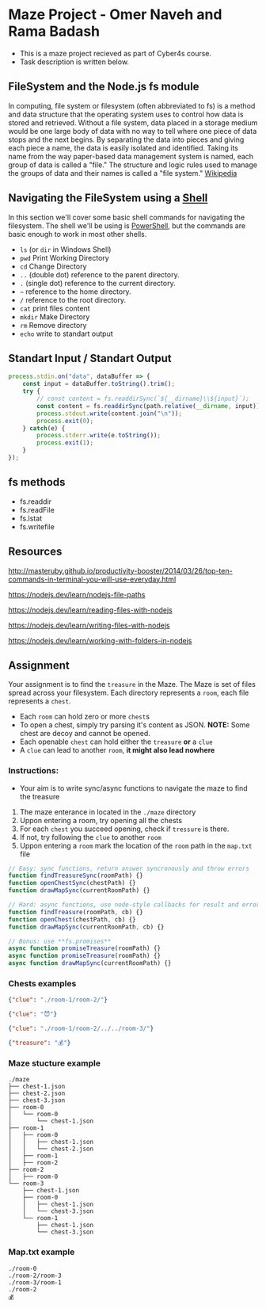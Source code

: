 # Maze Project - Omer Naveh and Rama Badash
- This is a maze project recieved as part of Cyber4s course.
- Task description is written below.

## FileSystem and the Node.js fs module

In computing, file system or filesystem (often abbreviated to fs) is a method and data structure that the operating system uses to control how data is stored and retrieved. Without a file system, data placed in a storage medium would be one large body of data with no way to tell where one piece of data stops and the next begins. By separating the data into pieces and giving each piece a name, the data is easily isolated and identified. Taking its name from the way paper-based data management system is named, each group of data is called a "file." The structure and logic rules used to manage the groups of data and their names is called a "file system."
[Wikipedia](https://en.wikipedia.org/wiki/File_system)

## Navigating the FileSystem using a [Shell](https://en.wikipedia.org/wiki/Shell_(computing))

In this section we'll cover some basic shell commands for navigating the filesystem. The shell we'll be using is [PowerShell](https://docs.microsoft.com/en-us/powershell/), but the commands are basic enough to work in most other shells.

* `ls` (or `dir` in Windows Shell)
* `pwd` Print Working Directory 
* `cd` Change Directory
* `..` (double dot) reference to the parent directory.
* `.` (single dot) reference to the current directory.
* `~` reference to the home directory.
* `/` reference to the root directory.
* `cat` print files content
* `mkdir` Make Directory
* `rm` Remove directory
* `echo` write to standart output

## Standart Input / Standart Output
```js
process.stdin.on("data", dataBuffer => {
    const input = dataBuffer.toString().trim();
    try {
        // const content = fs.readdirSync(`${__dirname}\\${input}`);
        const content = fs.readdirSync(path.relative(__dirname, input));
        process.stdout.write(content.join("\n"));
        process.exit(0);
    } catch(e) {
        process.stderr.write(e.toString());
        process.exit(1);
    }
});
```

## fs methods
* fs.readdir
* fs.readFile
* fs.lstat
* fs.writefile

## Resources
http://masteruby.github.io/productivity-booster/2014/03/26/top-ten-commands-in-terminal-you-will-use-everyday.html

https://nodejs.dev/learn/nodejs-file-paths

https://nodejs.dev/learn/reading-files-with-nodejs

https://nodejs.dev/learn/writing-files-with-nodejs

https://nodejs.dev/learn/working-with-folders-in-nodejs

## Assignment
Your assignment is to find the `treasure` in the Maze. The Maze is set of files spread across your filesystem. Each directory represents a `room`, each file represents a `chest`.

* Each `room` can hold zero or more `chest`s
* To open a chest, simply try parsing it's content as JSON. **NOTE:** Some chest are decoy and cannot be opened.
* Each openable `chest` can hold either the `treasure` **or** a `clue`
* A `clue` can lead to another `room`, **it might also lead nowhere**

### **Instructions:** ###
* Your aim is to write sync/async functions to navigate the maze to find the treasure
1. The maze enterance in located in the `./maze` directory
2. Uppon entering a room, try opening all the chests
3. For each `chest` you succeed opening, check if `tressure` is there.
4. If not, try following the `clue` to another `room`
5. Uppon entering a `room` mark the location of the `room` path in the `map.txt` file

```js
// Easy: sync functions, return answer syncronously and throw errors
function findTreasureSync(roomPath) {}
function openChestSync(chestPath) {}
function drawMapSync(currentRoomPath) {}

// Hard: async functions, use node-style callbacks for result and error handeling
function findTreasure(roomPath, cb) {}
function openChest(chestPath, cb) {}
function drawMapSync(currentRoomPath, cb) {}

// Bonus: use **fs.promises**
async function promiseTreasure(roomPath) {}
async function promiseTreasure(roomPath) {}
async function drawMapSync(currentRoomPath) {}
```

### **Chests examples**
```json
{"clue": "./room-1/room-2/"}
```

```json
{"clue": "😈"}
```

```json
{"clue": "./room-1/room-2/../../room-3/"}
```

```json
{"treasure": "💰"}
```

### **Maze stucture example**
```
./maze
├── chest-1.json
├── chest-2.json
├── chest-3.json
├── room-0
│   └── room-0
│       └── chest-1.json
├── room-1
│   ├── room-0
│   │   ├── chest-1.json
│   │   └── chest-2.json
│   ├── room-1
│   ├── room-2
├── room-2
│   ├── room-0
└── room-3
    ├── chest-1.json
    ├── room-0
    │   ├── chest-1.json
    │   └── chest-3.json
    └── room-1
        ├── chest-1.json
        └── chest-3.json
```

### **Map.txt example**
```
./room-0
./room-2/room-3
./room-3/room-1
./room-2
💰
```